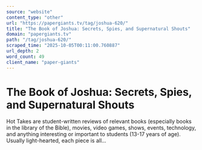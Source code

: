 ```yaml
---
source: "website"
content_type: "other"
url: "https://papergiants.tv/tag/joshua-620/"
title: "The Book of Joshua: Secrets, Spies, and Supernatural Shouts"
domain: "papergiants.tv"
path: "/tag/joshua-620/"
scraped_time: "2025-10-05T00:11:00.760887"
url_depth: 2
word_count: 49
client_name: "paper-giants"
---
```


# The Book of Joshua: Secrets, Spies, and Supernatural Shouts

Hot Takes are student-written reviews of relevant books (especially books in the library of the Bible), movies, video games, shows, events, technology, and anything interesting or important to students (13-17 years of age). Usually light-hearted, each piece is all...